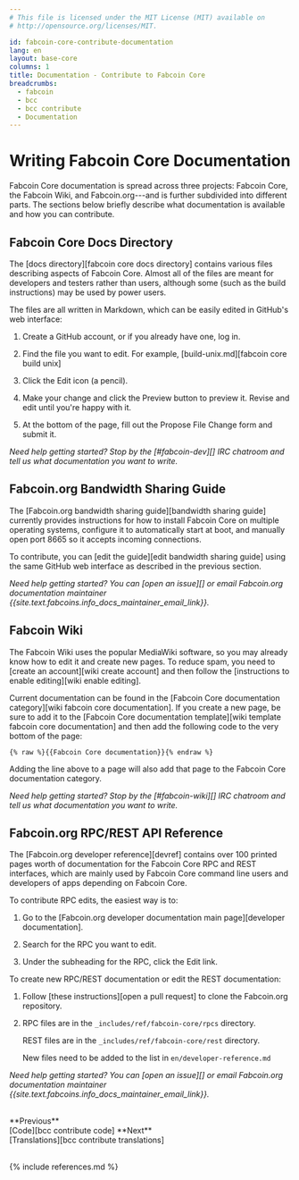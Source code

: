 ```yaml
---
# This file is licensed under the MIT License (MIT) available on
# http://opensource.org/licenses/MIT.

id: fabcoin-core-contribute-documentation
lang: en
layout: base-core
columns: 1
title: Documentation - Contribute to Fabcoin Core
breadcrumbs:
  - fabcoin
  - bcc
  - bcc contribute
  - Documentation
---
```

# Writing Fabcoin Core Documentation

Fabcoin Core documentation is spread across three projects: Fabcoin
Core, the Fabcoin Wiki, and Fabcoin.org---and is further subdivided into
different parts. The sections below briefly describe what documentation
is available and how you can contribute.

## Fabcoin Core Docs Directory

The [docs directory][fabcoin core docs directory]
contains various files describing aspects of Fabcoin Core. Almost all of
the files are meant for developers and testers rather than users, although
some (such as the build instructions) may be used by power users.

The files are all written in Markdown, which can be easily edited in
GitHub's web interface:

1. Create a GitHub account, or if you already have one, log in.

2. Find the file you want to edit. For example, [build-unix.md][fabcoin
   core build unix]

3. Click the Edit icon (a pencil).

4. Make your change and click the Preview button to preview it. Revise
   and edit until you're happy with it.

5. At the bottom of the page, fill out the Propose File Change form and
   submit it.

*Need help getting started?  Stop by the [#fabcoin-dev][] IRC chatroom
and tell us what documentation you want to write.*

## Fabcoin.org Bandwidth Sharing Guide

The [Fabcoin.org bandwidth sharing guide][bandwidth sharing guide]
currently provides instructions for how to install Fabcoin Core on
multiple operating systems, configure it to automatically start at boot,
and manually open port 8665 so it accepts incoming connections.

To contribute, you can [edit the guide][edit bandwidth sharing
guide] using the same GitHub web interface as described in the
previous section.

*Need help getting started? You can [open an issue][] or email Fabcoin.org
documentation maintainer {{site.text.fabcoins.info_docs_maintainer_email_link}}.*

## Fabcoin Wiki

The Fabcoin Wiki uses the popular MediaWiki software, so you may already
know how to edit it and create new pages. To reduce spam, you need to
[create an account][wiki create account] and then follow the
[instructions to enable editing][wiki enable editing].

Current documentation can be found in the [Fabcoin Core documentation
category][wiki fabcoin core documentation].  If you create a new page,
be sure to add it to the [Fabcoin Core documentation template][wiki
template fabcoin core documentation] and then add the following code to
the very bottom of the page:

    {% raw %}{{Fabcoin Core documentation}}{% endraw %}

Adding the line above to a page will also add that page to the Fabcoin
Core documentation category.

*Need help getting started?  Stop by the [#fabcoin-wiki][] IRC chatroom and
tell us what documentation you want to write.*

## Fabcoin.org RPC/REST API Reference

The [Fabcoin.org developer reference][devref] contains over 100 printed
pages worth of documentation for the Fabcoin Core RPC and REST
interfaces, which are mainly used by Fabcoin Core command line users and
developers of apps depending on Fabcoin Core.

To contribute RPC edits, the easiest way is to:

1. Go to the [Fabcoin.org developer documentation main page][developer documentation].

2. Search for the RPC you want to edit.

3. Under the subheading for the RPC, click the Edit link.

To create new RPC/REST documentation or edit the REST documentation:

1. Follow [these instructions][open a pull request] to clone the Fabcoin.org repository.

2. RPC files are in the `_includes/ref/fabcoin-core/rpcs` directory.

    REST files are in the `_includes/ref/fabcoin-core/rest` directory.

    New files need to be added to the list in `en/developer-reference.md`

*Need help getting started? You can [open an issue][] or email
Fabcoin.org documentation maintainer {{site.text.fabcoins.info_docs_maintainer_email_link}}.*

<br class="clear big">
<div class="prevnext">
<span markdown="1">**Previous**<br>[Code][bcc contribute code]</span>
<span markdown="1">**Next**<br>[Translations][bcc contribute translations]</span>
</div>
<br class="clear">

{% include references.md %}
